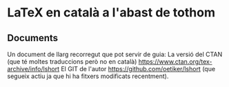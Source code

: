 # LaTeX en català a l'abast de tothom

## Documents

Un document de llarg recorregut que pot servir de guia:
La versió del CTAN (que té moltes traduccions però no en català) https://www.ctan.org/tex-archive/info/lshort
El GIT de l'autor https://github.com/oetiker/lshort (que segueix actiu ja que hi ha fitxers modificats recentment).


